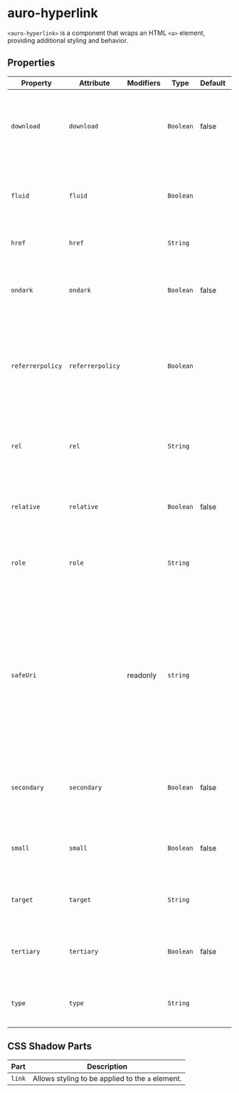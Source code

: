 # auro-hyperlink

`<auro-hyperlink>` is a component that wraps an HTML `<a>` element, providing additional styling and behavior.

## Properties

| Property         | Attribute        | Modifiers | Type      | Default | Description                                      |
|------------------|------------------|-----------|-----------|---------|--------------------------------------------------|
| `download`       | `download`       |           | `Boolean` | false   | If true, the linked resource will be downloaded when the hyperlink is clicked. |
| `fluid`          | `fluid`          |           | `Boolean` |         | If true and `type="cta"`, the hyperlink will have a fluid-width UI. |
| `href`           | `href`           |           | `String`  |         | Defines the URL of the linked page.              |
| `ondark`         | `ondark`         |           | `Boolean` | false   | If true, the hyperlink will be styled for use on a dark background. |
| `referrerpolicy` | `referrerpolicy` |           | `Boolean` |         | If true, sets `strict-origin-when-cross-origin` to control the referrer information sent with requests. |
| `rel`            | `rel`            |           | `String`  |         | Defines the relationship between the current document and the linked document. |
| `relative`       | `relative`       |           | `Boolean` | false   | If true, the auto URL re-write feature will be disabled. |
| `role`           | `role`           |           | `String`  |         | Defines ARIA roles; currently supports `button` for extended experiences. |
| `safeUri`        |                  | readonly  | `string`  |         | Returns a safe URI based on the provided `href` and `relative` parameters.<br />If `href` is truthy, it generates a safe URL using the `safeUrl` function.<br />Otherwise, it returns an empty string. |
| `secondary`      | `secondary`      |           | `Boolean` | false   | If true and `type="cta"`, the hyperlink will have a secondary UI. |
| `small`          | `small`          |           | `Boolean` | false   | If true and `type="cta"`, the hyperlink will have a small UI. |
| `target`         | `target`         |           | `String`  |         | Defines where to open the linked document.       |
| `tertiary`       | `tertiary`       |           | `Boolean` | false   | If true and `type="cta"`, the hyperlink will have a tertiary UI. |
| `type`           | `type`           |           | `String`  |         | Defines the type of hyperlink; accepts `nav` or `cta`. |

## CSS Shadow Parts

| Part   | Description                                      |
|--------|--------------------------------------------------|
| `link` | Allows styling to be applied to the `a` element. |
